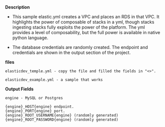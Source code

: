 **Description**

  - This sample elastic.yml creates a VPC and places an RDS in that VPC.  It highlights the power of composable of stacks in a yml, though stacks ingesting stacks fully exploits the power of the platform.  The yml provides a level of composability, but the full power is available in native python language.

  - The database credentials are randomly created.  The endpoint and credentials are shown in the output section of the project.

**files**

```
elasticdev_temple.yml - copy the file and filled the fields in "<>". 
```

```
elasticdev_example.yml - a sample that works
```

**Output Fields**
```
engine - MySQL or Postgres

{engine}_HOST{engine} endpoint.
{engine}_PORT{engine} port.
{engine}_ROOT_USERNAME{engine} (randomly generated)
{engine}_ROOT_PASSWORD{engine} (randomly generated)
```

